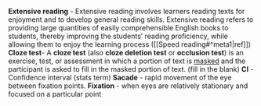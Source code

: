 **Extensive reading** - Extensive reading involves learners reading texts for enjoyment and to develop general reading skills. Extensive reading refers to providing large quantities of easily comprehensible English books to students, thereby improving the students’ reading proficiency, while allowing them to enjoy the learning process ([[Speed reading#^meta1|ref]]) 
**Cloze test**- A **cloze test** (also **cloze deletion test** or **occlusion test**) is an exercise, test, or assessment in which a portion of text is [masked](https://en.wikipedia.org/wiki/Mask "Mask") and the participant is asked to fill in the masked portion of text. (fill in the blank)
**CI** - Confidence interval (stats term)
**Sacade** - rapid movement of the eye between fixation points.
**Fixation** - when eyes are relatively stationary and focused on a particular point